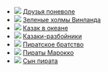 * ![](/books/adv_history/Юрий%20Волошин/Друзья%20поневоле.jpg) [Друзья поневоле](/books/adv_history/Юрий%20Волошин/Друзья%20поневоле)
* ![](/books/adv_history/Юрий%20Волошин/Зеленые%20холмы%20Винланда.jpg) [Зеленые холмы Винланда](/books/adv_history/Юрий%20Волошин/Зеленые%20холмы%20Винланда)
* ![](/books/adv_history/Юрий%20Волошин/Казак%20в%20океане.jpg) [Казак в океане](/books/adv_history/Юрий%20Волошин/Казак%20в%20океане)
* ![](/books/adv_history/Юрий%20Волошин/Казаки-разбойники.jpg) [Казаки-разбойники](/books/adv_history/Юрий%20Волошин/Казаки-разбойники)
* ![](/books/adv_history/Юрий%20Волошин/Пиратское%20братство.jpg) [Пиратское братство](/books/adv_history/Юрий%20Волошин/Пиратское%20братство)
* ![](/books/adv_history/Юрий%20Волошин/Пираты%20Марокко.jpg) [Пираты Марокко](/books/adv_history/Юрий%20Волошин/Пираты%20Марокко)
* ![](/books/adv_history/Юрий%20Волошин/Сын%20пирата.jpg) [Сын пирата](/books/adv_history/Юрий%20Волошин/Сын%20пирата)